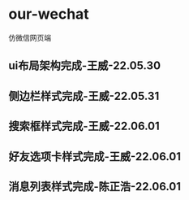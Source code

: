 # our-wechat
仿微信网页端

## ui布局架构完成-王威-22.05.30

## 侧边栏样式完成-王威-22.05.31

## 搜索框样式完成-王威-22.06.01

## 好友选项卡样式完成-王威-22.06.01

## 消息列表样式完成-陈正浩-22.06.01
